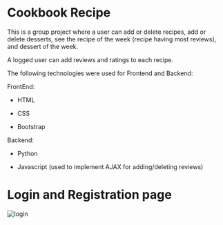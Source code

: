 
# Cookbook Recipe
 
 This is a group project where a user can add or delete recipes, add or delete desserts, see the recipe of the week (recipe having most reviews), and dessert of the week.
 
 A logged user can add reviews and ratings to each recipe.
 
 The following technologies were used for Frontend and Backend:
 
 FrontEnd:
 
 - HTML
 
 - CSS
 
 - Bootstrap
 
 
 Backend:
 
 - Python
 
 - Javascript (used to implement AJAX for adding/deleting reviews)
 
 
 
 
 
 # Login and Registration page
 
 ![login](https://user-images.githubusercontent.com/49471791/92186916-23278700-ee0d-11ea-9b0e-fa396955113b.JPG)
